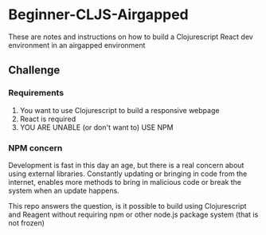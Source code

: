 # Beginner-CLJS-Airgapped
These are notes and instructions on how to build a Clojurescript React dev environment in an airgapped environment

## Challenge
### Requirements
1. You want to use Clojurescript to build a responsive webpage
2. React is required
3. YOU ARE UNABLE (or don't want to) USE NPM

### NPM concern
Development is fast in this day an age, but there is a real concern about using external libraries.
Constantly updating or bringing in code from the internet, enables more methods to bring in malicious code or break the system when an update happens.

This repo answers the question, is it possible to build using Clojurescript and Reagent without requiring npm or other node.js package system (that is not frozen)
